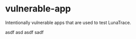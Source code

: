 # vulnerable-app
Intentionally vulnerable apps that are used to test LunaTrace.




asdf
asd
asdf
sadf
